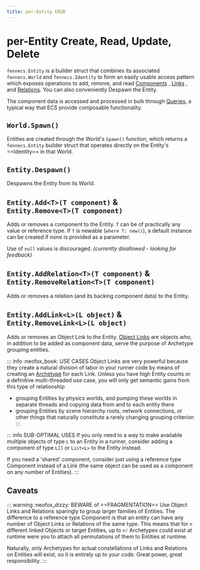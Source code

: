 ```yaml
---
title: per-Entity CRUD
---
```


# per-Entity Create, Read, Update, Delete

`fennecs.Entity` is a builder struct that combines its associated `fennecs.World` and `fennecs.Identity` to form an easily usable access pattern which exposes operations to add, remove, and read [Components](/docs/Components/) , [Links](/docs/Link.md) , and [Relations](/docs/Relation.md). You can also conveniently Despawn the Entity.


The component data is accessed and processed in bulk through [Queries](/docs/Queries/), a typical way that ECS provide composable functionality.

## `World.Spawn()`
Entities are created through the World's `Spawn()` function, which returns a `fennecs.Entity` builder struct that operates directly on the Entity's ==Identity== in that World.

## `Entity.Despawn()`
Despawns the Entity from its World.

## `Entity.Add<T>(T component)` & <br/> `Entity.Remove<T>(T component)`
Adds or removes a component to the Entity. `T` can be of practically any value or reference type. If `T` is newable (`where T: new()`), a default instance can be created if none is provided as a parameter.

Use of `null` values is discouraged. *(currently disallowed - looking for feedback)*

## `Entity.AddRelation<T>(T component)` & <br/>`Entity.RemoveRelation<T>(T component)`
Adds or removes a relation (and its backing component data) to the Entity.

## `Entity.AddLink<L>(L object)` & <br/>`Entity.RemoveLink<L>(L object)`
Adds or removes an Object Link to the Entity. [Object Links](../Link.md) are objects who, in addition to be added as component data, serve the purpose of Archetype grouping entities.

::: info :neofox_book: USE CASES
Object Links are very powerful because they create a natural division of labor in your runner code by means of creating an [Archetype](../Archetype.md) for each Link. Unless you have high Entity counts or a definitive multi-threaded use case, you will only get semantic gains from this type of relationship

* grouping Entities by physics worlds, and pumping these worlds in separate threads and copying data from and to each entity there
* grouping Entities by scene hierarchy roots, network connections, or other things that naturally constitute a rarely changing grouping criterion
:::

::: info SUB-OPTIMAL USES
If you only need to a way to make available multiple objects of type `L` to an Entity in a runner, consider adding a component of type `L[]` or `List<L>` to the Entity instead.

If you need a 'shared' component, consider just using a reference type Component instead of a Link (the same object can be used as a component on any number of Entities).
:::


## Caveats
::: warning :neofox_dizzy: BEWARE of ==FRAGMENTATION==
Use Object Links and Relations sparingly to group larger families of Entities. The difference to a reference type Component is that an entity can have any number of Object Links or Relations of the same type. This means that for `n` different linked Objects or target Entities, up to `n!` Archetypes could exist at runtime were you to attach all permutations of them to Entities at runtime.

Naturally, only Archetypes for actual constellations of Links and Relations on Entities will exist, so it is entirely up to your code. Great power, great responsibility.
:::
